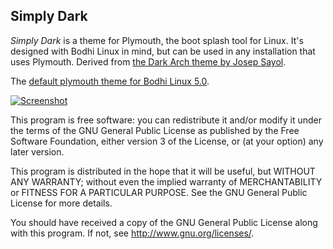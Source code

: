 ## Simply Dark

*Simply Dark* is a theme for Plymouth, the boot splash tool for Linux. It's designed with Bodhi Linux in mind, but can be used in any installation that uses Plymouth. Derived from [the Dark Arch theme by Josep Sayol](https://github.com/jsayol/plymouth-theme-dark-arch "Dark Arch").

The [default plymouth theme for Bodhi Linux 5.0](https://github.com/BodhiDev/bodhi5packages/tree/master/bodhi-plymouth-theme "Bodhi Plymouth Theme").

[![Screenshot](https://i.imgur.com/hWSnXYX.png)](https://i.imgur.com/yVbGx6U.png)


This program is free software: you can redistribute it and/or modify
it under the terms of the GNU General Public License as published by
the Free Software Foundation, either version 3 of the License, or
(at your option) any later version.

This program is distributed in the hope that it will be useful,
but WITHOUT ANY WARRANTY; without even the implied warranty of
MERCHANTABILITY or FITNESS FOR A PARTICULAR PURPOSE.  See the
GNU General Public License for more details.

You should have received a copy of the GNU General Public License
along with this program.  If not, see <http://www.gnu.org/licenses/>.
